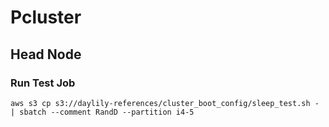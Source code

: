 # Pcluster

## Head Node

### Run Test Job
`aws s3 cp s3://daylily-references/cluster_boot_config/sleep_test.sh - | sbatch --comment RandD --partition i4-5`